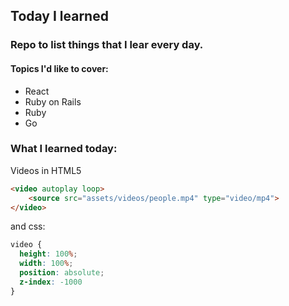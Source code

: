 ## Today I learned

### Repo to list things that I lear every day.

#### Topics I'd like to cover:

* React
* Ruby on Rails
* Ruby
* Go

### What I learned today:

Videos in HTML5

```html
<video autoplay loop>
    <source src="assets/videos/people.mp4" type="video/mp4">
</video>
```
and css: 

```css
video {
  height: 100%;
  width: 100%;
  position: absolute;
  z-index: -1000
}
```